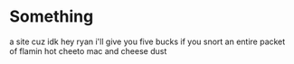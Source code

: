 # Something
a site
cuz idk
hey ryan i'll give you five bucks if you snort an entire packet of flamin hot cheeto mac and cheese dust

